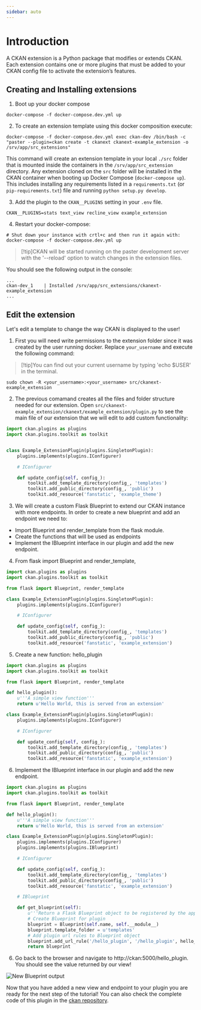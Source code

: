 ```yaml
---
sidebar: auto
---
```


# Introduction
A CKAN extension is a Python package that modifies or extends CKAN. Each extension contains one or more plugins that must be added to your CKAN config file to activate the extension’s features.

## Creating and Installing extensions
1. Boot up your docker compose
```
docker-compose -f docker-compose.dev.yml up
```


2. To create an extension template using this docker composition execute:

```
docker-compose -f docker-compose.dev.yml exec ckan-dev /bin/bash -c "paster --plugin=ckan create -t ckanext ckanext-example_extension -o /srv/app/src_extensions"
```

This command will create an extension template in your local `./src` folder that is mounted inside the containers in the `/srv/app/src_extension` directory. Any extension cloned on the `src` folder will be installed in the CKAN container when booting up Docker Compose (`docker-compose up`). This includes installing any requirements listed in a `requirements.txt` (or `pip-requirements.txt`) file and running `python setup.py develop`.


3. Add the plugin to the `CKAN__PLUGINS` setting in your `.env` file.

```
CKAN__PLUGINS=stats text_view recline_view example_extension
```


4. Restart your docker-compose:

```
# Shut down your instance with crtl+c and then run it again with:
docker-compose -f docker-compose.dev.yml up
```
> [!tip]CKAN will be started running on the paster development server with the '--reload' option to watch changes in the extension files.

You should see the following output in the console:

```
...
ckan-dev_1    | Installed /srv/app/src_extensions/ckanext-example_extension
...
```

## Edit the extension

Let's edit a template to change the way CKAN is displayed to the user!

1. First you will need write permissions to the extension folder since it was created by the user running docker. Replace `your_username` and execute the following command:

> [!tip]You can find out your current username by typing 'echo $USER' in the terminal.

```
sudo chown -R <your_username>:<your_username> src/ckanext-example_extension
```

2. The previous comamand creates all the files and folder structure needed for our extension. Open `src/ckanext-example_extension/ckanext/example_extension/plugin.py` to see the main file of our extension that we will edit to add custom functionality:

```python
import ckan.plugins as plugins
import ckan.plugins.toolkit as toolkit


class Example_ExtensionPlugin(plugins.SingletonPlugin):
    plugins.implements(plugins.IConfigurer)

    # IConfigurer

    def update_config(self, config_):
        toolkit.add_template_directory(config_, 'templates')
        toolkit.add_public_directory(config_, 'public')
        toolkit.add_resource('fanstatic', 'example_theme')
```

3. We will create a custom Flask Blueprint to extend our CKAN instance with more endpoints. In order to create a new blueprint and add an endpoint we need to:
 - Import Blueprint and render_template from the flask module.
 - Create the functions that will be used as endpoints
 - Implement the IBlueprint interface in our plugin and add the new endpoint.

4. From flask import Blueprint and render_template,

```python
import ckan.plugins as plugins
import ckan.plugins.toolkit as toolkit

from flask import Blueprint, render_template

class Example_ExtensionPlugin(plugins.SingletonPlugin):
    plugins.implements(plugins.IConfigurer)

    # IConfigurer

    def update_config(self, config_):
        toolkit.add_template_directory(config_, 'templates')
        toolkit.add_public_directory(config_, 'public')
        toolkit.add_resource('fanstatic', 'example_extension')
```

5. Create a new function: hello_plugin
```python
import ckan.plugins as plugins
import ckan.plugins.toolkit as toolkit

from flask import Blueprint, render_template

def hello_plugin():
    u'''A simple view function'''
    return u'Hello World, this is served from an extension'

class Example_ExtensionPlugin(plugins.SingletonPlugin):
    plugins.implements(plugins.IConfigurer)

    # IConfigurer

    def update_config(self, config_):
        toolkit.add_template_directory(config_, 'templates')
        toolkit.add_public_directory(config_, 'public')
        toolkit.add_resource('fanstatic', 'example_extension')
```
6. Implement the IBlueprint interface in our plugin and add the new endpoint.

```python
import ckan.plugins as plugins
import ckan.plugins.toolkit as toolkit

from flask import Blueprint, render_template

def hello_plugin():
    u'''A simple view function'''
    return u'Hello World, this is served from an extension'

class Example_ExtensionPlugin(plugins.SingletonPlugin):
    plugins.implements(plugins.IConfigurer)
    plugins.implements(plugins.IBlueprint)

    # IConfigurer

    def update_config(self, config_):
        toolkit.add_template_directory(config_, 'templates')
        toolkit.add_public_directory(config_, 'public')
        toolkit.add_resource('fanstatic', 'example_extension')

    # IBlueprint

    def get_blueprint(self):
        u'''Return a Flask Blueprint object to be registered by the app.'''
        # Create Blueprint for plugin
        blueprint = Blueprint(self.name, self.__module__)
        blueprint.template_folder = u'templates'
        # Add plugin url rules to Blueprint object
        blueprint.add_url_rule('/hello_plugin', '/hello_plugin', hello_plugin)
        return blueprint

```

6. Go back to the browser and navigate to http://ckan:5000/hello_plugin. You should see the value returned by our view!

![New Blueprint output](https://i.imgur.com/AZjTDbN.png)

Now that you have added a new view and endpoint to your plugin you are ready for the next step of the tutorial! You can also check the complete code of this plugin in the [ckan repository](https://github.com/ckan/ckan/tree/master/ckanext/example_flask_iblueprint).
